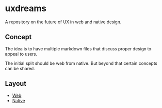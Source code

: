 # uxdreams
A repository on the future of UX in web and native design.

## Concept

The idea is to have multiple markdown files that discuss proper design to appeal to users.

The initial split should be web from native.
But beyond that certain concepts can be shared.


## Layout

+ [Web](layout/web.md)
+ [Native](layout/native.md)
